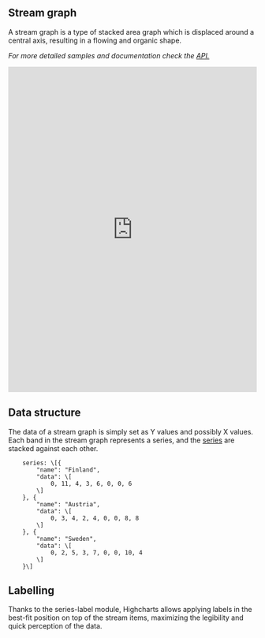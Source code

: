 Stream graph
------------

A stream graph is a type of stacked area graph which is displaced around a central axis, resulting in a flowing and organic shape.

_For more detailed samples and documentation check the [API.](http://api.highcharts.com/highcharts/plotOptions.streamgraph)_

<iframe width="320" height="240" style="width: 100%; height: 660px; border: none;" src=https://www.highcharts.com/samples/embed/highcharts/demo/streamgraph></iframe>

Data structure
--------------

The data of a stream graph is simply set as Y values and possibly X values. Each band in the stream graph represents a series, and the [series](https://www.highcharts.com/docs/chart-concepts/series) are stacked against each other.

    
        series: \[{
            "name": "Finland",
            "data": \[
                0, 11, 4, 3, 6, 0, 0, 6
            \]
        }, {
            "name": "Austria",
            "data": \[
                0, 3, 4, 2, 4, 0, 0, 8, 8
            \]
        }, {
            "name": "Sweden",
            "data": \[
                0, 2, 5, 3, 7, 0, 0, 10, 4
            \]
        }\]
    

Labelling
---------

Thanks to the series-label module, Highcharts allows applying labels in the best-fit position on top of the stream items, maximizing the legibility and quick perception of the data.
